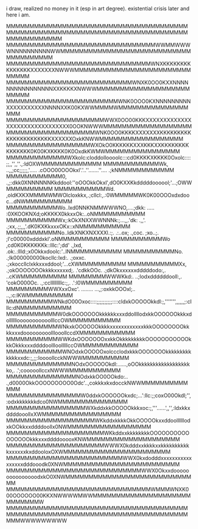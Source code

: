 i draw, realized no money in it (esp in art degree). existential crisis later and here i am. 

MMMMMMMMMMMMMMMMMMMMMMMMMMMMMMMMMMMMMMMMMMMMMMMMMMMMMMMMMMMMMMMMMMMMMMMMMMMMMMMMMMMMMMMMMM
MMMMMMMMMMMMMMMMMMMMMMMMMMMMMMMMWWMMWWWWNNNNNNNNNNWWMMMMMMMMMMMMMMMMMMMMMMMMMMMMMMMMMMMMMM
MMMMMMMMMMMMMMMMMMMMMMMMMMMMMMMWNXKKKKKKKKKKKKKKKXXXXXXXNWWWMMMMMMMMMMMMMMMMMMMMMMMMMMMMMM
MMMMMMMMMMMMMMMMMMMMMMMMMMMWNXK0OO0KXXNNNNNNNNNNNNNNNNXXKKKKXNWWWMMMMMMMMMMMMMMMMMMMMMMMMM
MMMMMMMMMMMMMMMMMMMMMMMMWNK0OOO0KXNNNNNNNNNXXXXXXXXXXXNNNNXXK00KXWWMMMMWMMMMMMMMMMMMMMMMMM
MMMMMMMMMMMMMMMMMMMMMWWX0OO00KKKXXXXXXXXXXXXXXXXXXXXXXXXXXXXXXX0OOKNWWWMMMMMMMMMMMMMMMMMMM
MMMMMMMMMMMMMMMMMMMWNK0OO0KKKKXXXXXXXKKKKKKKKKKKKKKKKKKKKKKXXXXXXOxkKNWWMMMMMMMMMMMMMMMMMM
MMMMMMMMMMMMMMMMMMWXOkO0KKKKKKXXXKKKXXKKKKKKKKKKKKKKK0K00KXKKKK0K0OxdkKWMWMMMMMMMMMMMMMMMM
MMMMMMMMMMMMMWXkolc:cloddolloooolc:::cd0KKKKXKKKK0Oxolc::::;;,,'',,''.,:ldOXWMMMMMMMMMMMMM
MMMMMMMMMMMMWk,   ..,,;cc;;;;;,'..... .cOOO00OOOkxl'.'..''.......''....   .;kNMMMMMMMMMMMM
MMMMMMMMMMMM0, .,;:dkk0XNNNNNNKkddool:''oOOOkkOkxl',dO0KXXKkdddddoooool;'...;OWWMMMMMMMMMM
MMMMMMMMMMMWd. ,oldKXKXMMMMWMWOlcloxkkx,.;cllcl:,.:0WMMMMMWK0K00OOOxdxdooc...dNWMMMMMMMMMM
MMMMMMMMMMMWo..lxd0NNKNMMWWWNO,....;dkk:   .....  :0XKOOKNXd;oKKKKX0kkxxOk:..oNMMMMMMMMMMM
MMMMMMMMMMMWx;:kOkXNXXWWNNNk:;...,,.'dk:   .,,'. .;xx,.;;,,,'.dK0KXKkxxxOKx::xNMMMMMMMMMMM
MMMMMMMMMMMNo..ldkXNKXNXXXXl.:;. .:..ox;  .,coc.  ;xo..;.  ;l'c00000xdddxkl'.oNMMMMMMMMMMM
MMMMMMMMMMMWo  ,cd0K0KKKKKKk::lllc:';dd'  .,lxd,  .ok:.:llld:;x0Okkxdoolc:'..lNMMMMMMMMMMM
MMMMMMMMMMMNo. .;lk000000000kocllc:lxd:.  .;oxxc. .;xkoccllclxkkxxxddool;'...cXWMMMMMMMMMM
MMMMMMMMMMMXx,  .;okOOOOOOOkkkkxxxxxd;. .'cdkkOOc. .;dkOkxxxxxxdddddodo:,. ..cKWMMMMMMMMMM
MMMMMMMMWWWKkd:. ..;lodxddddddooll:,.   'cokO000Oc.  .,:cclllllllllc:;,.  .':l0WMMMMMMMMMM
MMMMMMMMMWWXxxOxc'.    ........     ...,;:oxkkOOOxl;..                 ..,:c:lKWMMMMMMMMMM
MMMMMMMMMMWNkdO00Oxoc::::;;;;;;;;;;::::cldxkOOOOOkkdl:;,''''''',,,,,,;:clllc:dNMMMMMMMMMMM
MMMMMMMMMMMW0dkOOOOOOOkkkkkkxxxddollllodxkkOOOOOOkkkxdollllllooooooooooolllccOWMMMMMMMMMMM
MMMMMMMMMMMWNkxkOOOOOOkkkkxxxxxxxxxxxxkkkOOOOOOOOkkkkxxxdooooooooolllooollccdXMMMMMMMMMMMM
MMMMMMMMMMMWWKdxOOOOOOOxxkkOkkkkkkkkkOOOOOOOOOOOkkkOkkkxxxddddoollloolllllccOWMMMMMMMMMMMM
MMMMMMMMMMMMWNOdxkOOOOOxolccclodxkkkOOOOOOOkkkkkkkkkkkkkxxdc:;,;;:loooollcckNWWWMMMMMMMMMM
MMMMMMMMMMMMMMNOdxOOOOOOkdl:......,oOOkkkkkkkkkkkkkkkkkkko,. .';cooooollccxNWWWMMMMMMMMMMM
MMMMMMMMMMMMMMMNOdxkkOO0OOkdo:..  .,d0000OkkOOOOOOOOO0Odc'..,cokkkxkxdocckNWWMMMMMMMMMMMMM
MMMMMMMMMMMMMMMMW0ddxkOOOOOOkxdc;...':llc:;;coxO00Okdl;'',:odxkkkkkkkdco0NWMMMMMMMMMMMMMMM
MMMMMMMMMMMMMMMMMWXkddxkkOOOOOkkkxoc:;,'''......',,'',:ldxkkxddddooollxXWMMMMMMMMMMMMMMMMM
MMMMMMMMMMMMMMMMMMMWKkddxkkkkOkkOOOOOkxxddoollllllodxkOOkkxxddddoollx0NWMMMMMMMMMMMMMMMMMM
MMMMMMMMMMMMMMMMMMMMMWKkddxxkkkkkkkkOOOOOOOOOOOOOOOOkkkxxxddddooooxKNWMMMMMMMMMMMMMMMMMMMM
MMMMMMMMMMMMMMMMMMMMMWWWX0kdddxxkkkkxxkkkkkkkkkkkxxxxxxkxddooloxOXWMMMMMMMMMMMMMMMMMMMMMMM
MMMMMMMMMMMMMMMMMMMMMMMMMWWX0kxdodddxxxxxxxxxxxxxxxxxdddooodk0XNWMMMMMMMMMMMMMMMMMMMMMMMMM
MMMMMMMMMMMMMMMMMMMMMMMMMMMMMWWX0OkxxdooooooooooooooodxkO0XNWMMMMMMMMMMMMMMMMMMMMMMMMMMMMM
MMMMMMMMMMMMMMMMMMMMMMMMMMMMMMMWMMMWNXK000OOOOOO00KKXNWWWWMWWMMMMMMMMMMMMMMMMMMMMMMMMMMMMW
MMMMMMMMMMMMMMMMMMMMMMMMMMMMMMMMMMMMMMMMMMMMMMMMMMMMMMMMMMMMMMMMMMMMMMMMMMMMMMMMMWWWWWWWWW
